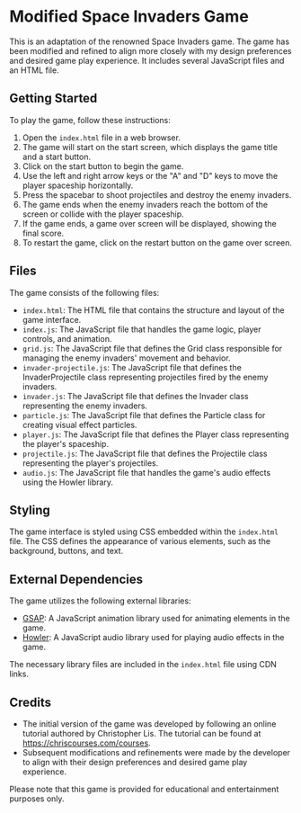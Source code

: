 # Modified Space Invaders Game

This is an adaptation of the renowned Space Invaders game. The game has been modified and refined to align more closely with my design preferences and desired game play experience. It includes several JavaScript files and an HTML file.

## Getting Started

To play the game, follow these instructions:

1. Open the `index.html` file in a web browser.
2. The game will start on the start screen, which displays the game title and a start button.
3. Click on the start button to begin the game.
4. Use the left and right arrow keys or the "A" and "D" keys to move the player spaceship horizontally.
5. Press the spacebar to shoot projectiles and destroy the enemy invaders.
6. The game ends when the enemy invaders reach the bottom of the screen or collide with the player spaceship.
7. If the game ends, a game over screen will be displayed, showing the final score.
8. To restart the game, click on the restart button on the game over screen.

## Files

The game consists of the following files:

- `index.html`: The HTML file that contains the structure and layout of the game interface.
- `index.js`: The JavaScript file that handles the game logic, player controls, and animation.
- `grid.js`: The JavaScript file that defines the Grid class responsible for managing the enemy invaders' movement and behavior.
- `invader-projectile.js`: The JavaScript file that defines the InvaderProjectile class representing projectiles fired by the enemy invaders.
- `invader.js`: The JavaScript file that defines the Invader class representing the enemy invaders.
- `particle.js`: The JavaScript file that defines the Particle class for creating visual effect particles.
- `player.js`: The JavaScript file that defines the Player class representing the player's spaceship.
- `projectile.js`: The JavaScript file that defines the Projectile class representing the player's projectiles.
- `audio.js`: The JavaScript file that handles the game's audio effects using the Howler library.

## Styling

The game interface is styled using CSS embedded within the `index.html` file. The CSS defines the appearance of various elements, such as the background, buttons, and text.

## External Dependencies

The game utilizes the following external libraries:

- [GSAP](https://greensock.com/gsap/): A JavaScript animation library used for animating elements in the game.
- [Howler](https://howlerjs.com/): A JavaScript audio library used for playing audio effects in the game.

The necessary library files are included in the `index.html` file using CDN links.

## Credits

- The initial version of the game was developed by following an online tutorial authored by Christopher Lis. The tutorial can be found at <https://chriscourses.com/courses>.
- Subsequent modifications and refinements were made by the developer to align with their design preferences and desired game play experience.

Please note that this game is provided for educational and entertainment purposes only.
